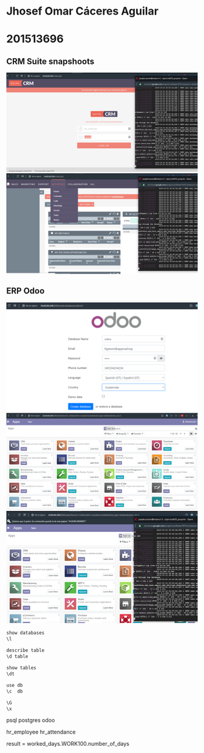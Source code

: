 
# Jhosef Omar Cáceres Aguilar
# 201513696




## CRM Suite snapshoots 
![Diagram](CRM/Captura.PNG)
![Diagram](CRM/Captura2.PNG)




## ERP Odoo
![Diagram](Odoo/Captura.PNG)
![Diagram](Odoo/Captura2.PNG)
![Diagram](Odoo/Captura3.PNG)




```
show databases
\l

```

```
describe table
\d table

```

```
show tables
\dt

```

```
use db
\c  db

```
```
\G
\x  

```


psql postgres odoo


hr_employee
hr_attendance


result = worked_days.WORK100.number_of_days
